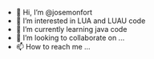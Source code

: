 - 👋 Hi, I’m @josemonfort
- 👀 I’m interested in LUA and LUAU code
- 🌱 I’m currently learning java code
- 💞️ I’m looking to collaborate on ...
- 📫 How to reach me ...

<!---
josemonfort/josemonfort is a ✨ special ✨ repository because its `README.md` (this file) appears on your GitHub profile.
You can click the Preview link to take a look at your changes.
--->
